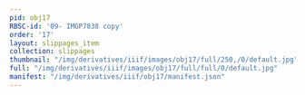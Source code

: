 ```yaml
---
pid: obj17
RBSC-id: '09- IMGP7838 copy'
order: '17'
layout: slippages_item
collection: slippages
thumbnail: "/img/derivatives/iiif/images/obj17/full/250,/0/default.jpg"
full: "/img/derivatives/iiif/images/obj17/full/full/0/default.jpg"
manifest: "/img/derivatives/iiif/obj17/manifest.json"
---
```

